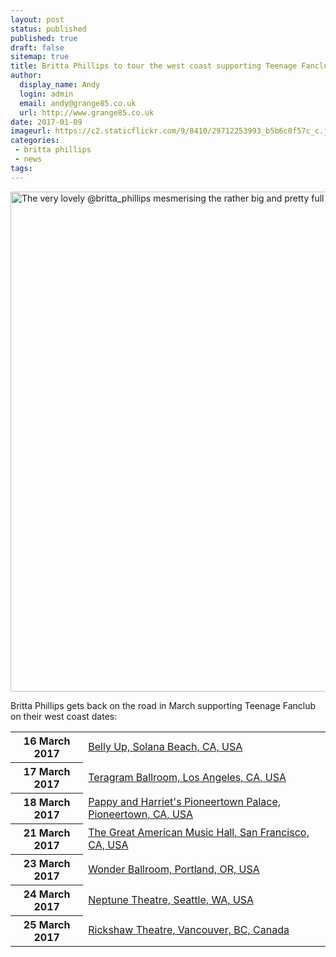 ```yaml
---
layout: post
status: published
published: true
draft: false
sitemap: true
title: Britta Phillips to tour the west coast supporting Teenage Fanclub
author:
  display_name: Andy
  login: admin
  email: andy@grange85.co.uk
  url: http://www.grange85.co.uk
date: 2017-01-09
imageurl: https://c2.staticflickr.com/9/8410/29712253993_b5b6c0f57c_c.jpg
categories:
 - britta phillips
 - news
tags:
---
```

<a data-flickr-embed="true"  href="https://www.flickr.com/photos/grange85/29712253993/" title="The very lovely @britta_phillips mesmerising the rather big and pretty full Olympia in Paris"><img src="https://c2.staticflickr.com/9/8410/29712253993_b5b6c0f57c_c.jpg" width="800" height="800" alt="The very lovely @britta_phillips mesmerising the rather big and pretty full Olympia in Paris"></a>
<p class="lead">Britta Phillips gets back on the road in March supporting Teenage Fanclub on their west coast dates:</p>
<table class="table table-striped">
        <tbody><tr>
        <th class="col-md-4">16 March 2017</th>
        <td class="col-md-8"><a href="/database/dean-and-britta/shows/2017/2017-03-16-britta-phillips-belly-up-solana-beach-ca-usa/">Belly Up, Solana Beach, CA, USA</a></td>
        </tr>
        <tr>
        <th class="col-md-4">17 March 2017</th>
        <td class="col-md-8"><a href="/database/dean-and-britta/shows/2017/2017-03-17-britta-phillips-teragram-ballroom-los-angeles-ca-usa/">Teragram Ballroom, Los Angeles, CA, USA</a></td>
        </tr>
        <tr>
        <th class="col-md-4">18 March 2017</th>
        <td class="col-md-8"><a href="/database/dean-and-britta/shows/2017/2017-03-18-britta-phillips-pappy-and-harriets-pioneertown-ca-usa/">Pappy and Harriet's Pioneertown Palace, Pioneertown, CA, USA</a></td>
        </tr>
        <tr>
        <th class="col-md-4">21 March 2017</th>
        <td class="col-md-8"><a href="/database/dean-and-britta/shows/2017/2017-03-21-britta-phillips-great-american-music-hall-san-francisco-ca-usa/">The Great American Music Hall, San Francisco, CA, USA</a></td>
        </tr>
        <tr>
        <th class="col-md-4">23 March 2017</th>
        <td class="col-md-8"><a href="/database/dean-and-britta/shows/2017/2017-03-23-britta-phillips-wonder-ballroom-portland-or-usa/">Wonder Ballroom, Portland, OR, USA</a></td>
        </tr>
        <tr>
        <th class="col-md-4">24 March 2017</th>
        <td class="col-md-8"><a href="/database/dean-and-britta/shows/2017/2017-03-24-britta-phillips-neptune-theatre-seattle-wa-usa/">Neptune Theatre, Seattle, WA, USA</a></td>
        </tr>
        <tr>
        <th class="col-md-4">25 March 2017</th>
        <td class="col-md-8"><a href="/database/dean-and-britta/shows/2017/2017-03-25-britta-phillips-rickshaw-theatre-vancouver-bc-canada/">Rickshaw Theatre, Vancouver, BC, Canada</a></td>
        </tr>
</tbody></table>
